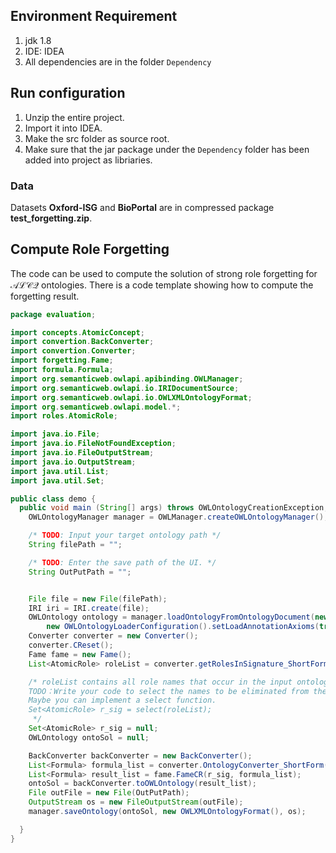 ## Environment Requirement

1. jdk 1.8
2. IDE: IDEA
3. All dependencies are in the folder `Dependency`

## Run configuration

1. Unzip the entire project.
2. Import it into IDEA.
3. Make the src folder as source root.
4. Make sure that the jar package under the `Dependency` folder has been added into project as libriaries.

### Data

Datasets **Oxford-ISG** and **BioPortal**  are in compressed package **test_forgetting.zip**. 

## Compute Role Forgetting


The code can be used to compute the solution of strong role forgetting for $\mathcal{ALCQ}$ ontologies. There is a code template showing how to compute the forgetting result.

```java
package evaluation;

import concepts.AtomicConcept;
import convertion.BackConverter;
import convertion.Converter;
import forgetting.Fame;
import formula.Formula;
import org.semanticweb.owlapi.apibinding.OWLManager;
import org.semanticweb.owlapi.io.IRIDocumentSource;
import org.semanticweb.owlapi.io.OWLXMLOntologyFormat;
import org.semanticweb.owlapi.model.*;
import roles.AtomicRole;

import java.io.File;
import java.io.FileNotFoundException;
import java.io.FileOutputStream;
import java.io.OutputStream;
import java.util.List;
import java.util.Set;

public class demo {
  public void main (String[] args) throws OWLOntologyCreationException, CloneNotSupportedException, FileNotFoundException, OWLOntologyStorageException {
    OWLOntologyManager manager = OWLManager.createOWLOntologyManager();

    /* TODO: Input your target ontology path */
    String filePath = "";

    /* TODO: Enter the save path of the UI. */
    String OutPutPath = "";


    File file = new File(filePath);
    IRI iri = IRI.create(file);
    OWLOntology ontology = manager.loadOntologyFromOntologyDocument(new IRIDocumentSource(iri),
        new OWLOntologyLoaderConfiguration().setLoadAnnotationAxioms(true));
    Converter converter = new Converter();
    converter.CReset();
    Fame fame = new Fame();
    List<AtomicRole> roleList = converter.getRolesInSignature_ShortForm(ontology);

    /* roleList contains all role names that occur in the input ontology.
    TODO：Write your code to select the names to be eliminated from the input ontology.
    Maybe you can implement a select function.
    Set<AtomicRole> r_sig = select(roleList);
     */
    Set<AtomicRole> r_sig = null;
    OWLOntology ontoSol = null;

    BackConverter backConverter = new BackConverter();
    List<Formula> formula_list = converter.OntologyConverter_ShortForm(ontology);
    List<Formula> result_list = fame.FameCR(r_sig, formula_list);
    ontoSol = backConverter.toOWLOntology(result_list);
    File outFile = new File(OutPutPath);
    OutputStream os = new FileOutputStream(outFile);
    manager.saveOntology(ontoSol, new OWLXMLOntologyFormat(), os);

  }
}
```

